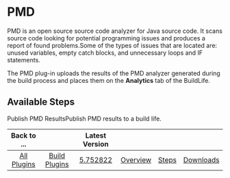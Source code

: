 
PMD
===

PMD is an open source source code analyzer for Java source code. It scans source code looking for potential programming issues and produces a report of found problems.Some of the types of issues that are located are: unused variables, empty catch blocks, and unnecessary loops and IF statements.

The PMD plug-in uploads the results of the PMD analyzer generated during the build process and places them on the **Analytics** tab of the BuildLife.


Available Steps
---------------

Publish PMD ResultsPublish PMD results to a build life.



|Back to ...||Latest Version||||
| :---: | :---: | :---: | :---: | :---: | :---: |
|[All Plugins](../../index.md)|[Build Plugins](../README.md)|[5.752822](https://raw.githubusercontent.com/UrbanCode/IBM-UCB-PLUGINS/main/files/PMD/Pmd-5.752822.zip)|[Overview](overview.md)|[Steps](steps.md)|[Downloads](downloads.md)|
